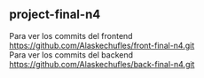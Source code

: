 ﻿## project-final-n4
Para ver los commits del frontend <br>
https://github.com/Alaskechufles/front-final-n4.git
<br>
Para ver los commits del backend <br>
https://github.com/Alaskechufles/back-final-n4.git
